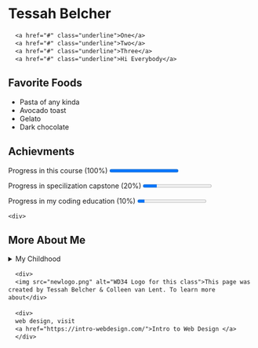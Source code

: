 <!DOCTYPE html>
<html lang="en">

<head>
  <title>Final Project</title>
  <meta charset="UTF-8">

</head>

<body>
  <h1><b>Tessah Belcher</b></h1>
  <nav>
    
      <a href="#" class="underline">One</a>
      <a href="#" class="underline">Two</a>
      <a href="#" class="underline">Three</a>
      <a href="#" class="underline">Hi Everybody</a>
    
  </nav>
  <h2><b>Favorite Foods</b></h2>
  <ul>
    <li>Pasta of any kinda</li>
    <li>Avocado toast</li>
    <li>Gelato</li>
    <li>Dark chocolate</li>
  </ul>

<div>
<h2><b>Achievments</b></h2>
<p> Progress in this course (100%) <progress value = "100" max = "100"></progress></p>

 <p> Progress in specilization capstone (20%) <progress value = "20" max = "100"></progress></p>

<p> Progress in my coding education (10%) <progress value = "10" max = "100"></progress></p>
</div>




  

    <div>
<h2>More About Me</h2>
      <details>
      <summary>My Childhood</summary>
      I grew up in a small mountain town, and have always loved to hike
      </details>
    </div>

      <div>
      <img src="newlogo.png" alt="WD34 Logo for this class">This page was created by Tessah Belcher & Colleen van Lent. To learn more about</div>

      <div>
      web design, visit
      <a href="https://intro-webdesign.com/">Intro to Web Design </a>
      </div>
    
      

</body>
</html>
